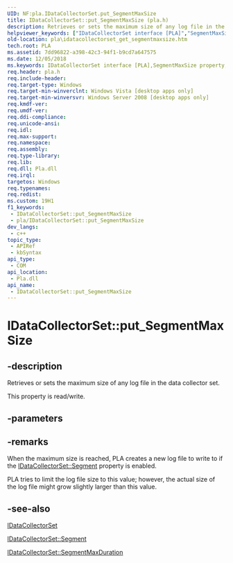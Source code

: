 ```yaml
---
UID: NF:pla.IDataCollectorSet.put_SegmentMaxSize
title: IDataCollectorSet::put_SegmentMaxSize (pla.h)
description: Retrieves or sets the maximum size of any log file in the data collector set.
helpviewer_keywords: ["IDataCollectorSet interface [PLA]","SegmentMaxSize property","IDataCollectorSet.SegmentMaxSize","IDataCollectorSet.put_SegmentMaxSize","IDataCollectorSet::SegmentMaxSize","IDataCollectorSet::get_SegmentMaxSize","IDataCollectorSet::put_SegmentMaxSize","SegmentMaxSize property [PLA]","SegmentMaxSize property [PLA]","IDataCollectorSet interface","base.idatacollectorset_get_segmentmaxsize","pla.idatacollectorset_get_segmentmaxsize","pla/IDataCollectorSet::SegmentMaxSize","pla/IDataCollectorSet::get_SegmentMaxSize","pla/IDataCollectorSet::put_SegmentMaxSize","put_SegmentMaxSize"]
old-location: pla\idatacollectorset_get_segmentmaxsize.htm
tech.root: PLA
ms.assetid: 7dd96822-a398-42c3-94f1-b9cd7a647575
ms.date: 12/05/2018
ms.keywords: IDataCollectorSet interface [PLA],SegmentMaxSize property, IDataCollectorSet.SegmentMaxSize, IDataCollectorSet.put_SegmentMaxSize, IDataCollectorSet::SegmentMaxSize, IDataCollectorSet::get_SegmentMaxSize, IDataCollectorSet::put_SegmentMaxSize, SegmentMaxSize property [PLA], SegmentMaxSize property [PLA],IDataCollectorSet interface, base.idatacollectorset_get_segmentmaxsize, pla.idatacollectorset_get_segmentmaxsize, pla/IDataCollectorSet::SegmentMaxSize, pla/IDataCollectorSet::get_SegmentMaxSize, pla/IDataCollectorSet::put_SegmentMaxSize, put_SegmentMaxSize
req.header: pla.h
req.include-header: 
req.target-type: Windows
req.target-min-winverclnt: Windows Vista [desktop apps only]
req.target-min-winversvr: Windows Server 2008 [desktop apps only]
req.kmdf-ver: 
req.umdf-ver: 
req.ddi-compliance: 
req.unicode-ansi: 
req.idl: 
req.max-support: 
req.namespace: 
req.assembly: 
req.type-library: 
req.lib: 
req.dll: Pla.dll
req.irql: 
targetos: Windows
req.typenames: 
req.redist: 
ms.custom: 19H1
f1_keywords:
 - IDataCollectorSet::put_SegmentMaxSize
 - pla/IDataCollectorSet::put_SegmentMaxSize
dev_langs:
 - c++
topic_type:
 - APIRef
 - kbSyntax
api_type:
 - COM
api_location:
 - Pla.dll
api_name:
 - IDataCollectorSet::put_SegmentMaxSize
---
```


# IDataCollectorSet::put_SegmentMaxSize


## -description

Retrieves or sets the maximum size of any log file in the data collector set.  

This property is read/write.

## -parameters

## -remarks

When the maximum size is reached, PLA creates a new log file to write to if the <a href="/previous-versions/windows/desktop/api/pla/nf-pla-idatacollectorset-get_segment">IDataCollectorSet::Segment</a> property is enabled.

PLA tries to limit the log file size to this value; however, the actual size of the log file might grow slightly larger than this value.

## -see-also

<a href="/previous-versions/windows/desktop/api/pla/nn-pla-idatacollectorset">IDataCollectorSet</a>



<a href="/previous-versions/windows/desktop/api/pla/nf-pla-idatacollectorset-get_segment">IDataCollectorSet::Segment</a>



<a href="/previous-versions/windows/desktop/api/pla/nf-pla-idatacollectorset-get_segmentmaxduration">IDataCollectorSet::SegmentMaxDuration</a>

